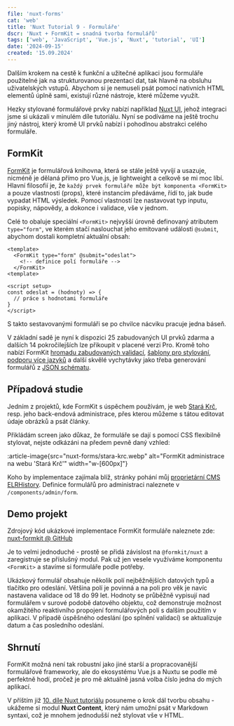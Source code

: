 ```yaml
---
file: 'nuxt-forms'
cat: 'web'
title: 'Nuxt Tutorial 9 - Formuláře'
dscr: 'Nuxt + FormKit = snadná tvorba formulářů'
tags: ['web', 'JavaScript', 'Vue.js', 'Nuxt', 'tutorial', 'UI']
date: '2024-09-15'
created: '15.09.2024'
---
```


Dalším krokem na cestě k funkční a užitečné aplikaci jsou formuláře použitelné jak na strukturovanou prezentaci dat, tak hlavně na obsluhu uživatelských vstupů. Abychom si je nemuseli psát pomocí nativních HTML elementů úplně sami, existují různé nástroje, které můžeme využít.

Hezky stylované formulářové prvky nabízí například [Nuxt UI](/article/nuxt-ui), jehož integraci jsme si ukázali v minulém díle tutoriálu. Nyní se podíváme na ještě trochu jiný nástroj, který kromě UI prvků nabízí i pohodlnou abstrakci celého formuláře.

## FormKit

[FormKit](https://formkit.com/) je formulářová knihovna, která se stále ještě vyvíjí a usazuje, nicméně je dělaná přímo pro Vue.js, je lightweight a celkově se mi moc líbí. Hlavní filosofií je, že `každý prvek formuláře může být komponenta <FormKit>` a pouze vlastnosti (props), které instancím předáváme, řídí to, jak bude vypadat HTML výsledek. Pomocí vlastností lze nastavovat typ inputu, popisky, nápovědy, a dokonce i validace, vše v jednom.

Celé to obaluje speciální `<FormKit>` nejvyšší úrovně definovaný atributem `type="form"`, ve kterém stačí naslouchat jeho emitované události `@submit`, abychom dostali kompletní aktuální obsah:

```vue
<template>
  <FormKit type="form" @submit="odeslat">
    <!-- definice polí formuláře -->
  </FormKit>
<template>

<script setup>
const odeslat = (hodnoty) => {
  // práce s hodnotami formuláře
}
</script>
```

S takto sestavovanými formuláři se po chvilce nácviku pracuje jedna báseň.

V základní sadě je nyní k dispozici 25 zabudovaných UI prvků zdarma a dalších 14 pokročilejších lze přikoupit v placené verzi Pro. Kromě toho nabízí FormKit [hromadu zabudovaných validací](https://formkit.com/essentials/validation), [šablony pro stylování](https://formkit.com/essentials/styling), [podporu více jazyků](https://formkit.com/essentials/internationalization) a další skvělé vychytávky jako třeba generování formulářů z [JSON schématu](https://formkit.com/essentials/schema).

## Případová studie

Jedním z projektů, kde FormKit s úspěchem používám, je web [Stará Krč](https://krc-historie.cz/), resp. jeho back-endová administrace, přes kterou můžeme s tátou editovat údaje obrázků a psát články.

Přikládám screen jako důkaz, že formuláře se dají s pomocí CSS flexibilně stylovat, nejste odkázáni na předem pevně daný vzhled:

:article-image{src="nuxt-forms/stara-krc.webp" alt="FormKit administrace na webu 'Stará Krč'" width="w-[600px]"}

Koho by implementace zajímala blíž, stránky pohání můj [proprietární CMS ELRHistory](https://github.com/AloisSeckar/ELRHistory). Definice formulářů pro administraci naleznete v `/components/admin/form`.

## Demo projekt

Zdrojový kód ukázkové implementace FormKit formuláře naleznete zde:
[nuxt-formkit @ GitHub](https://github.com/AloisSeckar/demos-nuxt/tree/main/nuxt-formkit)

Je to velmi jednoduché - prostě se přidá závislost na `@formkit/nuxt` a zaregistruje se příslušný modul. Pak už jen vesele využíváme komponentu `<FormKit>` a stavíme si formuláře podle potřeby.

Ukázkový formulář obsahuje několik polí nejběžnějších datových typů a tlačítko pro odeslání. Většina polí je povinná a na poli pro věk je navíc nastavena validace od 18 do 99 let. Hodnoty se průběžně vypisují nad formulářem v surové podobě datového objektu, což demonstruje možnost okamžitého reaktivního propojení formulářových polí s dalším použitím v aplikaci. V případě úspěšného odeslání (po splnění validací) se aktualizuje datum a čas posledního odeslání.

## Shrnutí

FormKit možná není tak robustní jako jiné starší a propracovanější formulářové frameworky, ale do ekosystému Vue.js a Nuxtu se podle mě perfektně hodí, pročež je pro mě aktuálně jasná volba číslo jedna do mých aplikací.

V příštím již [10. díle Nuxt tutoriálu](/article/nuxt-content) posuneme o krok dál tvorbu obsahu -  ukážeme si modul **Nuxt Content**, který nám umožní psát v Markdown syntaxi, což je mnohem jednodušší než stylovat vše v HTML.

